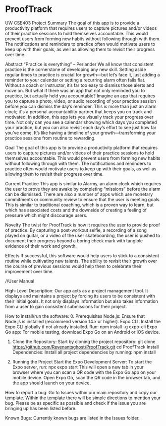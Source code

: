 # ProofTrack
UW CSE403 Project
Summary
The goal of this app is to provide a productivity platform that requires users to capture pictures and/or videos of their practice sessions to hold themselves accountable.
This would prevent users from forming new habits without following through with them. 
The notifications and reminders to practice often would motivate users to keep up with their goals, as well as allowing them to revisit their progress over time. 

Abstract
“Practice is everything” – Periander
We all know that consistent practice is the cornerstone of developing any new skill. Setting aside regular times to practice is crucial for growth—but let’s face it, just adding a reminder to your calendar or setting a recurring alarm often falls flat. Without a coach or instructor, it’s far too easy to dismiss those alerts and move on. 
But what if there was an app that not only reminded you to practice, but actually held you accountable? Imagine an app that requires you to capture a photo, video, or audio recording of your practice session before you can dismiss the day’s reminder. This is more than just an alarm clock; it's a personal accountability partner that keeps you on track and motivated.
In addition, this app lets you visually track your progress over time. Not only can you see a calendar showing which days you completed your practice, but you can also revisit each day’s effort to see just how far you’ve come. It’s like having a timeline of your growth—transforming your practice sessions from routine to rewarding.


Goal
The goal of this app is to provide a productivity platform that requires users to capture pictures and/or videos of their practice sessions to hold themselves accountable. This would prevent users from forming new habits without following through with them. The notifications and reminders to practice often would motivate users to keep up with their goals, as well as allowing them to revisit their progress over time. 


Current Practice
This app is similar to Alarmy, an alarm clock which requires the user to prove they are
awake by completing “missions” before the alarm can be dismissed.
There are also a number of apps which use monetary commitments or community review to ensure that the user is meeting goals. This is similar to traditional coaching, which is a proven way to learn, but which has associated costs and the downside of creating a feeling of pressure which might discourage users.


Novelty
The twist for ProofTrack is how it requires the user to provide proof of practice. By capturing a post-workout selfie, a recording of a song played on guitar, or a video of the user skateboarding, the user is pushed to document their progress beyond a boring check mark with tangible evidence of their work and growth.


Effects
If successful, this software would help users to stick to a consistent routine while cultivating new talents. The ability to revisit their growth over the course of previous sessions would help them to celebrate their improvement over time.

//User Manual

High-Level Description: 
Our app acts as a project management tool. It displays and maintains a project by forcing its users to be consistent with their initial goals. 
It not only displays information but also takes information from a user to gain consistent submissions for their project.

How to install/run the software:
 0. Prerequisites
    Node.js: Ensure that Node.js is installed (recommend version 14.x or higher).
    Expo CLI: Install the Expo CLI globally if not already installed. Run: 
    npm install -g expo-cli
    Expo Go app: For mobile testing, download Expo Go on an Android or iOS device.
  
 1. Clone the Repository: Start by cloning the project repository:
  git clone https://github.com/Revenantsghost/ProofTrack.git
  cd ProofTrack
  Install Dependencies: Install all project dependencies by running: npm install
  
 2. Running the Project
  Start the Expo Development Server: To start the Expo server, run: npx expo start
  This will open a new tab in your browser where you can scan a QR code with the Expo Go app on your mobile device.
  Open Expo Go, scan the QR code in the browser tab, and the app should launch on your device.

How to report a bug:
Go to Issues within our main repository and copy our template. 
Within the template there will be simple directions to mention your bug. 
Please be as specific as possible and check if the issue you are bringing up has been listed before.

Known Bugs: 
Currently known bugs are listed in the Issues folder.




